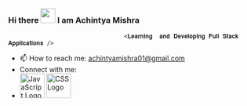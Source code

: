### Hi there <img src="https://raw.githubusercontent.com/MartinHeinz/MartinHeinz/master/wave.gif" width="30px"> I am Achintya Mishra
                                     <𝐋𝐞𝐚𝐫𝐧𝐢𝐧𝐠  𝐚𝐧𝐝 𝐃𝐞𝐯𝐞𝐥𝐨𝐩𝐢𝐧𝐠 𝐅𝐮𝐥𝐥 𝐒𝐭𝐚𝐜𝐤 𝐀𝐩𝐩𝐥𝐢𝐜𝐚𝐭𝐢𝐨𝐧𝐬 />
- 📫 How to reach me: achintyamishra01@gmail.com
- Connect with me:
- <img src="https://cdn.worldvectorlogo.com/logos/javascript.svg" alt="JavaScript Logo" width="50" height="50"/> <img src="https://cdn.worldvectorlogo.com/logos/css3.svg" alt="CSS Logo" width="50" height="50"/>
<!--
**achintyamishra01/achintyamishra01** is a ✨ _special_ ✨ repository because its `README.md` (this file) appears on your GitHub profile.

Here are some ideas to get you started:

- 🔭 I’m currently working on ...
- 🌱 I’m currently learning ...
- 👯 I’m looking to collaborate on ...
- 🤔 I’m looking for help with ...
- 💬 Ask me about ...

- 😄 Pronouns: ...
- ⚡ Fun fact: ...
-->

